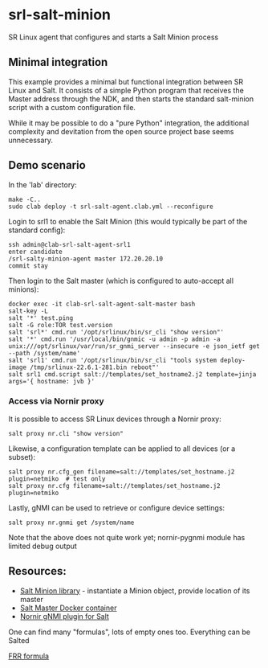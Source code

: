 # srl-salt-minion
SR Linux agent that configures and starts a Salt Minion process

## Minimal integration
This example provides a minimal but functional integration between SR Linux and Salt. It consists of a simple Python program that receives the Master address through the NDK,
and then starts the standard salt-minion script with a custom configuration file.

While it may be possible to do a "pure Python" integration, the additional complexity and devitation from the open source project base seems unnecessary. 

## Demo scenario
In the 'lab' directory:
```
make -C..
sudo clab deploy -t srl-salt-agent.clab.yml --reconfigure
```

Login to srl1 to enable the Salt Minion (this would typically be part of the standard config):
```
ssh admin@clab-srl-salt-agent-srl1
enter candidate
/srl-salty-minion-agent master 172.20.20.10
commit stay
```

Then login to the Salt master (which is configured to auto-accept all minions):
```
docker exec -it clab-srl-salt-agent-salt-master bash
salt-key -L
salt '*' test.ping
salt -G role:TOR test.version
salt 'srl*' cmd.run '/opt/srlinux/bin/sr_cli "show version"'
salt '*' cmd.run '/usr/local/bin/gnmic -u admin -p admin -a unix:///opt/srlinux/var/run/sr_gnmi_server --insecure -e json_ietf get --path /system/name'
salt 'srl1' cmd.run '/opt/srlinux/bin/sr_cli "tools system deploy-image /tmp/srlinux-22.6.1-281.bin reboot"'
salt srl1 cmd.script salt://templates/set_hostname2.j2 template=jinja args='{ hostname: jvb }'
```

### Access via Nornir proxy

It is possible to access SR Linux devices through a Nornir proxy:
```
salt proxy nr.cli "show version"
```

Likewise, a configuration template can be applied to all devices (or a subset):
```
salt proxy nr.cfg_gen filename=salt://templates/set_hostname.j2 plugin=netmiko  # test only
salt proxy nr.cfg filename=salt://templates/set_hostname.j2 plugin=netmiko
```

Lastly, gNMI can be used to retrieve or configure device settings:
```
salt proxy nr.gnmi get /system/name
```
Note that the above does not quite work yet; nornir-pygnmi module has limited debug output


## Resources:

* [Salt Minion library](https://github.com/saltstack/salt/blob/master/salt/minion.py) - instantiate a Minion object, provide location of its master
* [Salt Master Docker container](https://github.com/cdalvaro/docker-salt-master)
* [Nornir gNMI plugin for Salt](https://salt-nornir.readthedocs.io/en/latest/Nornir%20Execution%20Module.html#nr-gnmi)

One can find many "formulas", lots of empty ones too. Everything can be Salted

[FRR formula](https://github.com/saltstack-formulas/frr-formula)
